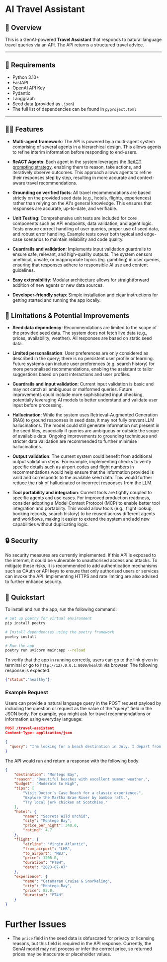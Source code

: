 # AI Travel Assistant

## 🧠 Overview

This is a GenAI-powered **Travel Assistant** that responds to natural language travel queries via an API. 
The API returns a structured travel advice.

---

## 📌 Requirements

- Python 3.10+
- FastAPI
- OpenAI API Key
- Pydantic
- Langgraph
- Seed data (provided as `.json`)
- The full list of dependencies can be found in `pyproject.toml`

---

## 💪🏽 Features

- **Multi-agent framework**: The API is powered by a multi-agent system comprising of several agents in a hierarchical design. This allows agents to refine interim information before responding to end-users.

- **ReACT Agents**: Each agent in the system leverages the [ReACT prompting strategy](https://www.ibm.com/think/topics/react-agent), enabling them to reason, take actions, and iteratively observe outcomes. This approach allows agents to refine their responses step by step, resulting in more accurate and context-aware travel recommendations.

- **Grounding on verified facts**: All travel recommendations are based strictly on the provided seed data (e.g., hotels, flights, experiences) rather than relying on the AI's general knowledge. This ensures that responses are accurate, up-to-date, and verifiable.

- **Unit Testing**: Comprehensive unit tests are included for core components such as API endpoints, data validation, and agent logic. Tests ensure correct handling of user queries, proper use of seed data, and robust error handling. Example tests cover both typical and edge-case scenarios to maintain reliability and code quality.

- **Guardrails and validation**: Implements input validation guardrails to ensure safe, relevant, and high-quality outputs. The system censors unethical, unsafe, or inappropriate topics (eg. gambling) in user queries, ensuring that responses adhere to responsible AI use and content guidelines. 

- **Easy extensibility**: Modular architecture allows for straightforward addition of new agents or new data sources.

- **Developer-friendly setup**: Simple installation and clear instructions for getting started and running the app locally. 


## 🚨 Limitations & Potential Improvements

- **Seed data dependency**: Recommendations are limited to the scope of the provided seed data. The system does not fetch live data (e.g., prices, availability, weather). All responses are based on static seed data. 

- **Limited personalisation**: User preferences are only considered as described in the query; there is no persistent user profile or learning. Future systems can include user preferences (e.g. search history) for more personalised recommendations, enabling the assistant to tailor suggestions based on past interactions and user profiles.

- **Guardrails and Input validation**: Current input validation is basic and may not catch all ambiguous or malformed queries. Future improvements could include more sophisticated input checking, potentially leveraging AI models to better understand and validate user input before processing.

- **Hallucination**: While the system uses Retrieval-Augmented Generation (RAG) to ground responses in seed data, it may not fully prevent LLM hallucinations. The model could still generate information not present in the seed files, especially if queries are ambiguous or outside the scope of available data. Ongoing improvements to grounding techniques and stricter data validation are recommended to further minimise hallucinations.

- **Output validation**: The current system could benefit from additional output validation steps. For example, implementing checks to verify specific details such as airport codes and flight numbers in recommendations would help ensure that the information provided is valid and corresponds to the available seed data. This would further reduce the risk of hallucinated or incorrect responses from the LLM.

- **Tool portability and integration**: Current tools are tightly coupled to specific agents and use cases. For improved production readiness, consider adopting a Model Context Protocol (MCP) to enable better tool integration and portability. This would allow tools (e.g., flight lookup, booking records, search history) to be reused across different agents and workflows, making it easier to extend the system and add new capabilities without duplicating logic.



## 🔒 Security

No security measures are currently implemented. If this API is exposed to the internet, it could be vulnerable to unauthorised access and attacks. To mitigate these risks, it is recommended to add authentication mechanisms such as OAuth or API keys to ensure that only authorised users or services can invoke the API. Implementing HTTPS and rate limiting are also advised to further enhance security.


## 📌 Quickstart

To install and run the app, run the following command:

```bash
# Set up poetry for virtual environment
pip install poetry

# Install dependencies using the poetry framework
poetry install

# Run the app
poetry run uvicorn main:app --reload
```

To verify that the app in running correctly, users can go to the link given in terminal or go to `http://127.0.0.1:8000/health` via browser. The following response is expected:

```json
{"status":"healthy"}
```



### Example Request

Users can provide a natural language query in the POST request payload by including the question or request as the value of the "query" field in the JSON body. For example, you might ask for travel recommendations or information using everyday language:

```json
POST /travel-assistant
Content-Type: application/json

{
  "query": "I'm looking for a beach destination in July. I depart from London."
}
```

The API would run and return a response with the following body:

```json
{
    "destination": "Montego Bay",
    "reason": "Beautiful beaches with excellent summer weather.",
    "budget": "Moderate to High",
    "tips": [
        "Visit Doctor’s Cave Beach for a classic experience.",
        "Explore the Martha Brae River by bamboo raft.",
        "Try local jerk chicken at Scotchies."
    ],
    "hotel": {
        "name": "Secrets Wild Orchid",
        "city": "Montego Bay",
        "price_per_night": 340.0,
        "rating": 4.7
    },
    "flight": {
        "airline": "Virgin Atlantic",
        "from_airport": "LHR",
        "to_airport": "MBJ",
        "price": 1200.0,
        "duration": "PT9H",
        "date": "2023-07-07"
    },
    "experience": {
        "name": "Catamaran Cruise & Snorkeling",
        "city": "Montego Bay",
        "price": 85.0,
        "duration": "PT4H"
    }
}
```


# Further Issues

- The `price` field in the seed data is obfuscated for privacy or licensing reasons, but this field is required in the API response. Currently, the GenAI model may not process or infer the correct price, so returned prices may be inaccurate or placeholder values.

